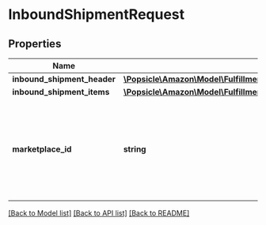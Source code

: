 # InboundShipmentRequest

## Properties
Name | Type | Description | Notes
------------ | ------------- | ------------- | -------------
**inbound_shipment_header** | [**\Popsicle\Amazon\Model\FulfillmentInboundV0\InboundShipmentHeader**](InboundShipmentHeader.md) |  | 
**inbound_shipment_items** | [**\Popsicle\Amazon\Model\FulfillmentInboundV0\InboundShipmentItemList**](InboundShipmentItemList.md) |  | 
**marketplace_id** | **string** | A marketplace identifier. Specifies the marketplace where the product would be stored. | 

[[Back to Model list]](../../README.md#documentation-for-models) [[Back to API list]](../../README.md#documentation-for-api-endpoints) [[Back to README]](../../README.md)

